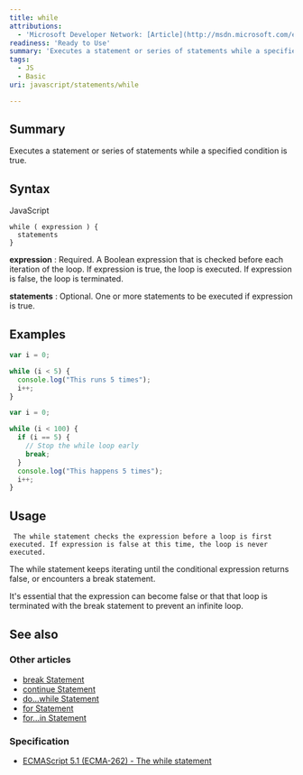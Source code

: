 ```yaml
---
title: while
attributions:
  - 'Microsoft Developer Network: [Article](http://msdn.microsoft.com/en-us/library/ie/6wsy66x9(v=vs.94).aspx)'
readiness: 'Ready to Use'
summary: 'Executes a statement or series of statements while a specified condition is true.'
tags:
  - JS
  - Basic
uri: javascript/statements/while

---
```

## <span>Summary</span>

Executes a statement or series of statements while a specified condition is true.

## <span>Syntax</span>

<span class="language">JavaScript</span>

    while ( expression ) {
      statements
    }

**expression**
:   Required. A Boolean expression that is checked before each iteration of the loop. If expression is true, the loop is executed. If expression is false, the loop is terminated.

**statements**
:   Optional. One or more statements to be executed if expression is true.

## <span>Examples</span>

``` js
var i = 0;

while (i < 5) {
  console.log("This runs 5 times");
  i++;
}
```

``` js
var i = 0;

while (i < 100) {
  if (i == 5) {
    // Stop the while loop early
    break;
  }
  console.log("This happens 5 times");
  i++;
}
```

## <span>Usage</span>

     The while statement checks the expression before a loop is first executed. If expression is false at this time, the loop is never executed.

The while statement keeps iterating until the conditional expression returns false, or encounters a break statement.

It's essential that the expression can become false or that that loop is terminated with the break statement to prevent an infinite loop.

## <span>See also</span>

### <span>Other articles</span>

-   [break Statement](/javascript/statements/break)
-   [continue Statement](/javascript/statements/continue)
-   [do...while Statement](/javascript/statements/do_while)
-   [for Statement](/javascript/statements/for)
-   [for...in Statement](/javascript/statements/for_in)

### <span>Specification</span>

-   [ECMAScript 5.1 (ECMA-262) - The while statement](http://www.ecma-international.org/ecma-262/5.1/#sec-12.6.2)

